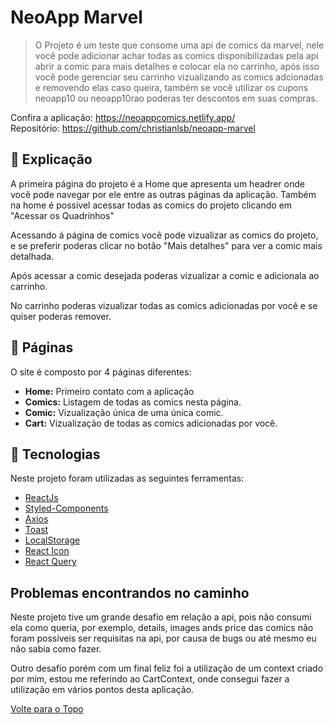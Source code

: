 # NeoApp Marvel

>  O Projeto é um teste que consome uma api de comics da marvel, nele você pode adicionar achar todas as comics disponibilizadas pela api abrir a comic para mais detalhes e colocar ela no carrinho, após isso você pode gerenciar seu carrinho vizualizando as comics adcionadas e removendo elas caso queira, também se você utilizar os cupons neoapp10 ou neoapp10rao poderas ter descontos em suas compras.

Confira a aplicação: https://neoappcomics.netlify.app/<br>
Repositório: https://github.com/christianlsb/neoapp-marvel
## :page_facing_up: Explicação

A primeira página do projeto é a Home que apresenta um headrer onde você pode navegar por ele entre as outras páginas da aplicação. Também na home é possível acessar todas as comics do projeto clicando em "Acessar os Quadrinhos"

Acessando á página de comics você pode vizualizar as comics do projeto, e se preferir poderas clicar no botão "Mais detalhes" para ver a comic mais detalhada.

Após acessar a comic desejada poderas vizualizar a comic e adicionala ao carrinho.

No carrinho poderas vizualizar todas as comics adicionadas por você e se quiser poderas remover.

## 📁 Páginas

O site é composto por 4 páginas diferentes:

- **Home:** Primeiro contato com a aplicação
- **Comics:** Listagem de todas as comics nesta página.
- **Comic:** Vizualização única de uma única comic.
- **Cart:** Vizualização de todas as comics adicionadas por você.



## :rocket: Tecnologias ##

Neste projeto foram utilizadas as seguintes ferramentas:

- [ReactJs](https://pt-br.reactjs.org/)
- [Styled-Components](https://styled-components.com/)
- [Axios](https://axios-http.com/docs/intro)
- [Toast](https://fkhadra.github.io/react-toastify/introduction/)
- [LocalStorage](https://developer.mozilla.org/pt-BR/docs/Web/API/Window/localStorage)
- [React Icon](https://react-icons.github.io/react-icons/)
- [React Query](https://tanstack.com/query/v3/)


## Problemas encontrandos no caminho

Neste projeto tive um grande desafio em relação a api, pois não consumi ela como queria, por exemplo, details, images ands price das comics não foram possíveis ser requisitas na api, por causa de bugs ou até mesmo eu não sabia como fazer. 

Outro desafio porém com um final feliz foi a utilização de um context criado por mim, estou me referindo ao CartContext, onde consegui fazer a utilização em vários pontos desta aplicação.

<a href="#top">Volte para o Topo</a>
